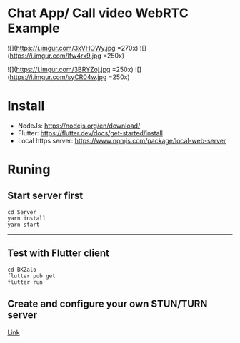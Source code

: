 # Chat App/ Call video WebRTC Example

![](https://i.imgur.com/3xVHOWy.jpg =270x)     ![](https://i.imgur.com/lfw4rx9.jpg =250x)

![](https://i.imgur.com/3BRYZoj.jpg =250x)     ![](https://i.imgur.com/syCR04w.jpg =250x)


# Install

- NodeJs: https://nodejs.org/en/download/
- Flutter: https://flutter.dev/docs/get-started/install
- Local https server: https://www.npmjs.com/package/local-web-server

# Runing

## Start server first

```
cd Server
yarn install
yarn start
```



---


## Test with Flutter client

```
cd BKZalo
flutter pub get
flutter run
```
## Create and configure your own STUN/TURN server
[Link](https://www.webrtc-experiment.com/docs/TURN-server-installation-guide.html)

